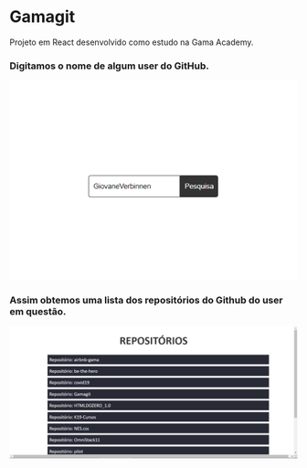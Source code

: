 # Gamagit
Projeto em React desenvolvido como estudo na Gama Academy.


### Digitamos o nome de algum user do GitHub.

![](exemplos/home.png)

### Assim obtemos uma lista dos repositórios do Github do user em questão.

![](exemplos/repo.png)
